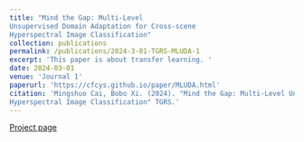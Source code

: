 ```yaml
---
title: "Mind the Gap: Multi-Level
Unsupervised Domain Adaptation for Cross-scene
Hyperspectral Image Classification"
collection: publications
permalink: /publications/2024-3-01-TGRS-MLUDA-1
excerpt: 'This paper is about transfer learning. '
date: 2024-03-01
venue: 'Journal 1'
paperurl: 'https://cfcys.github.io/paper/MLUDA.html'
citation: 'Mingshuo Cai, Bobo Xi. (2024). "Mind the Gap: Multi-Level Unsupervised Domain Adaptation for Cross-scene
Hyperspectral Image Classification" TGRS.'
---
```



 [Project page](https://cfcys.github.io/paper/MLUDA.html)
